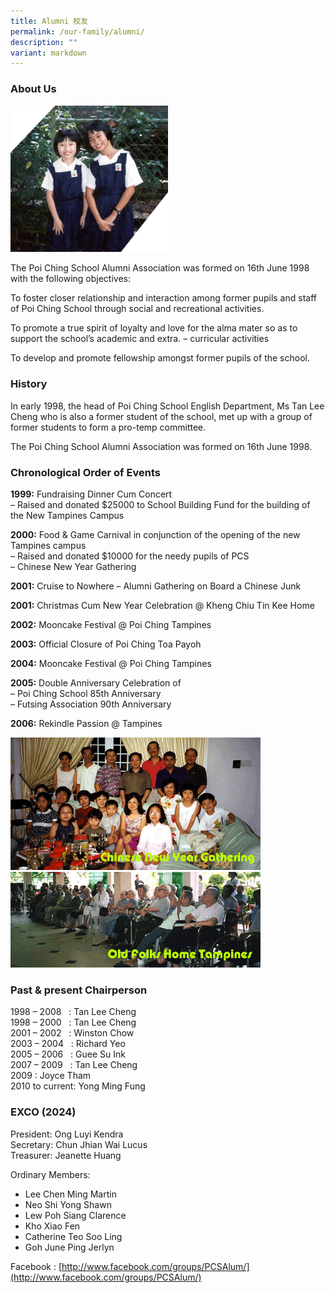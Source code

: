 ```yaml
---
title: Alumni 校友
permalink: /our-family/alumni/
description: ""
variant: markdown
---
```

### About Us

<img src="/images/friends1.gif" style="width:50%">
		 
The Poi Ching School Alumni Association was formed on 16th June 1998 with the following objectives:

To foster closer relationship and interaction among former pupils and staff of Poi Ching School through social and recreational activities.

To promote a true spirit of loyalty and love for the alma mater so as to support the school’s academic and extra. – curricular activities

To develop and promote fellowship amongst former pupils of the school.

### History

In early 1998, the head of Poi Ching School English Department, Ms Tan Lee Cheng who is also a former student of the school, met up with a group of former students to form a pro-temp committee.

The Poi Ching School Alumni Association was formed on 16th June 1998.

### Chronological Order of Events

**1999:**&nbsp;Fundraising Dinner Cum Concert  <br>
– Raised and donated $25000 to School Building Fund for the building of the New Tampines Campus

**2000:**&nbsp;Food &amp; Game Carnival in conjunction of the opening of the new Tampines campus  
– Raised and donated $10000 for the needy pupils of PCS <br>
– Chinese New Year Gathering

**2001:**&nbsp;Cruise to Nowhere – Alumni Gathering on Board a Chinese Junk

**2001:**&nbsp;Christmas Cum New Year Celebration @ Kheng Chiu Tin Kee Home

**2002:**&nbsp;Mooncake Festival @ Poi Ching Tampines

**2003:**&nbsp;Official Closure of Poi Ching Toa Payoh

**2004:**&nbsp;Mooncake Festival @ Poi Ching Tampines

**2005:**&nbsp;Double Anniversary Celebration of  <br>
– Poi Ching School 85th Anniversary  <br>
– Futsing Association 90th Anniversary

**2006:**&nbsp;Rekindle Passion @ Tampines

![](/images/Chinese-New-Year-Gathering-.gif)
![](/images/Christmas-cum-New-Year-Cele.gif)

### Past &amp; present Chairperson

1998 – 2008 &nbsp; : Tan Lee Cheng <br>
1998 – 2000 &nbsp; : Tan Lee Cheng <br>
2001 – 2002 &nbsp; : Winston Chow <br>
2003 – 2004 &nbsp; : Richard Yeo <br>
2005 – 2006 &nbsp; : Guee Su Ink <br>
2007 – 2009 &nbsp; : Tan Lee Cheng <br>
2009 : Joyce Tham <br>
2010 to current: Yong Ming Fung

### EXCO (2024)

President: Ong Luyi Kendra  <br>
Secretary: Chun Jhian Wai Lucus  <br>
Treasurer: Jeanette Huang

Ordinary Members:

*   Lee Chen Ming Martin
*   Neo Shi Yong Shawn
*   Lew Poh Siang Clarence
*   Kho Xiao Fen
*   Catherine Teo Soo Ling
*   Goh June Ping Jerlyn

Facebook&nbsp;:&nbsp;[http://www.facebook.com/groups/PCSAlum/](http://www.facebook.com/groups/PCSAlum/)